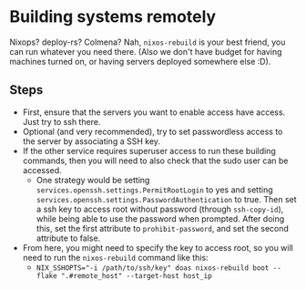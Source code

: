 # Building systems remotely

Nixops? deploy-rs? Colmena? Nah, `nixos-rebuild` is your best friend, you can run whatever you need there. (Also we don't have budget for having machines turned on, or having servers deployed somewhere else :D).

## Steps

- First, ensure that the servers you want to enable access have access. Just try to ssh there.
- Optional (and very recommended), try to set passwordless access to the server by associating a SSH key.
- If the other service requires superuser access to run these building commands, then you will need to also check that the sudo user can be accessed.
  - One strategy would be setting `services.openssh.settings.PermitRootLogin` to yes and setting `services.openssh.settings.PasswordAuthentication` to true. Then set a ssh key to access root without password (through `ssh-copy-id`), while being able to use the password when prompted. After doing this, set the first attribute to `prohibit-password`, and set the second attribute to false.
- From here, you might need to specify the key to access root, so you will need to run the `nixos-rebuild` command like this:
  - `NIX_SSHOPTS="-i /path/to/ssh/key" doas nixos-rebuild boot --flake ".#remote_host" --target-host host_ip`
